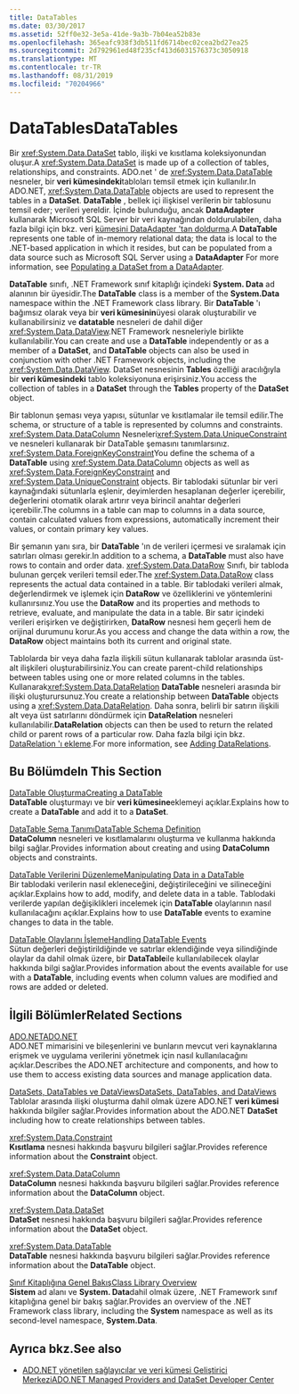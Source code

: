 ```yaml
---
title: DataTables
ms.date: 03/30/2017
ms.assetid: 52ff0e32-3e5a-41de-9a3b-7b04ea52b83e
ms.openlocfilehash: 365eafc938f3db511fd6714bec02cea2bd27ea25
ms.sourcegitcommit: 2d792961ed48f235cf413d6031576373c3050918
ms.translationtype: MT
ms.contentlocale: tr-TR
ms.lasthandoff: 08/31/2019
ms.locfileid: "70204966"
---
```

# <a name="datatables"></a><span data-ttu-id="5a1ef-102">DataTables</span><span class="sxs-lookup"><span data-stu-id="5a1ef-102">DataTables</span></span>
<span data-ttu-id="5a1ef-103">Bir <xref:System.Data.DataSet> tablo, ilişki ve kısıtlama koleksiyonundan oluşur.</span><span class="sxs-lookup"><span data-stu-id="5a1ef-103">A <xref:System.Data.DataSet> is made up of a collection of tables, relationships, and constraints.</span></span> <span data-ttu-id="5a1ef-104">ADO.net ' de <xref:System.Data.DataTable> nesneler, bir **veri kümesindeki**tabloları temsil etmek için kullanılır.</span><span class="sxs-lookup"><span data-stu-id="5a1ef-104">In ADO.NET, <xref:System.Data.DataTable> objects are used to represent the tables in a **DataSet**.</span></span> <span data-ttu-id="5a1ef-105">**DataTable** , bellek içi ilişkisel verilerin bir tablosunu temsil eder; verileri yereldir. İçinde bulunduğu, ancak **DataAdapter** kullanarak Microsoft SQL Server bir veri kaynağından doldurulabilen, daha fazla bilgi için bkz. veri [kümesini DataAdapter 'tan doldurma](../populating-a-dataset-from-a-dataadapter.md).</span><span class="sxs-lookup"><span data-stu-id="5a1ef-105">A **DataTable** represents one table of in-memory relational data; the data is local to the .NET-based application in which it resides, but can be populated from a data source such as Microsoft SQL Server using a **DataAdapter** For more information, see [Populating a DataSet from a DataAdapter](../populating-a-dataset-from-a-dataadapter.md).</span></span>  
  
 <span data-ttu-id="5a1ef-106">**DataTable** sınıfı, .NET Framework sınıf kitaplığı içindeki **System. Data** ad alanının bir üyesidir.</span><span class="sxs-lookup"><span data-stu-id="5a1ef-106">The **DataTable** class is a member of the **System.Data** namespace within the .NET Framework class library.</span></span> <span data-ttu-id="5a1ef-107">Bir **DataTable** 'ı bağımsız olarak veya bir **veri kümesinin**üyesi olarak oluşturabilir ve kullanabilirsiniz ve **datatable** nesneleri de dahil diğer <xref:System.Data.DataView>.NET Framework nesneleriyle birlikte kullanılabilir.</span><span class="sxs-lookup"><span data-stu-id="5a1ef-107">You can create and use a **DataTable** independently or as a member of a **DataSet**, and **DataTable** objects can also be used in conjunction with other .NET Framework objects, including the <xref:System.Data.DataView>.</span></span> <span data-ttu-id="5a1ef-108">DataSet nesnesinin **Tables** özelliği aracılığıyla bir **veri kümesindeki** tablo koleksiyonuna erişirsiniz.</span><span class="sxs-lookup"><span data-stu-id="5a1ef-108">You access the collection of tables in a **DataSet** through the **Tables** property of the **DataSet** object.</span></span>  
  
 <span data-ttu-id="5a1ef-109">Bir tablonun şeması veya yapısı, sütunlar ve kısıtlamalar ile temsil edilir.</span><span class="sxs-lookup"><span data-stu-id="5a1ef-109">The schema, or structure of a table is represented by columns and constraints.</span></span> <span data-ttu-id="5a1ef-110"><xref:System.Data.DataColumn> Nesneleri<xref:System.Data.UniqueConstraint> ve nesneleri kullanarak bir DataTable şemasını tanımlarsınız. <xref:System.Data.ForeignKeyConstraint></span><span class="sxs-lookup"><span data-stu-id="5a1ef-110">You define the schema of a **DataTable** using <xref:System.Data.DataColumn> objects as well as <xref:System.Data.ForeignKeyConstraint> and <xref:System.Data.UniqueConstraint> objects.</span></span> <span data-ttu-id="5a1ef-111">Bir tablodaki sütunlar bir veri kaynağındaki sütunlarla eşlenir, deyimlerden hesaplanan değerler içerebilir, değerlerini otomatik olarak artırır veya birincil anahtar değerleri içerebilir.</span><span class="sxs-lookup"><span data-stu-id="5a1ef-111">The columns in a table can map to columns in a data source, contain calculated values from expressions, automatically increment their values, or contain primary key values.</span></span>  
  
 <span data-ttu-id="5a1ef-112">Bir şemanın yanı sıra, bir **DataTable** 'ın de verileri içermesi ve sıralamak için satırları olması gerekir.</span><span class="sxs-lookup"><span data-stu-id="5a1ef-112">In addition to a schema, a **DataTable** must also have rows to contain and order data.</span></span> <span data-ttu-id="5a1ef-113"><xref:System.Data.DataRow> Sınıfı, bir tabloda bulunan gerçek verileri temsil eder.</span><span class="sxs-lookup"><span data-stu-id="5a1ef-113">The <xref:System.Data.DataRow> class represents the actual data contained in a table.</span></span> <span data-ttu-id="5a1ef-114">Bir tablodaki verileri almak, değerlendirmek ve işlemek için **DataRow** ve özelliklerini ve yöntemlerini kullanırsınız.</span><span class="sxs-lookup"><span data-stu-id="5a1ef-114">You use the **DataRow** and its properties and methods to retrieve, evaluate, and manipulate the data in a table.</span></span> <span data-ttu-id="5a1ef-115">Bir satır içindeki verileri erişirken ve değiştirirken, **DataRow** nesnesi hem geçerli hem de orijinal durumunu korur.</span><span class="sxs-lookup"><span data-stu-id="5a1ef-115">As you access and change the data within a row, the **DataRow** object maintains both its current and original state.</span></span>  
  
 <span data-ttu-id="5a1ef-116">Tablolarda bir veya daha fazla ilişkili sütun kullanarak tablolar arasında üst-alt ilişkileri oluşturabilirsiniz.</span><span class="sxs-lookup"><span data-stu-id="5a1ef-116">You can create parent-child relationships between tables using one or more related columns in the tables.</span></span> <span data-ttu-id="5a1ef-117">Kullanarak<xref:System.Data.DataRelation> **DataTable** nesneleri arasında bir ilişki oluşturursunuz.</span><span class="sxs-lookup"><span data-stu-id="5a1ef-117">You create a relationship between **DataTable** objects using a <xref:System.Data.DataRelation>.</span></span> <span data-ttu-id="5a1ef-118">Daha sonra, belirli bir satırın ilişkili alt veya üst satırlarını döndürmek için **DataRelation** nesneleri kullanılabilir.</span><span class="sxs-lookup"><span data-stu-id="5a1ef-118">**DataRelation** objects can then be used to return the related child or parent rows of a particular row.</span></span> <span data-ttu-id="5a1ef-119">Daha fazla bilgi için bkz. [DataRelation 'ı ekleme](adding-datarelations.md).</span><span class="sxs-lookup"><span data-stu-id="5a1ef-119">For more information, see [Adding DataRelations](adding-datarelations.md).</span></span>  
  
## <a name="in-this-section"></a><span data-ttu-id="5a1ef-120">Bu Bölümde</span><span class="sxs-lookup"><span data-stu-id="5a1ef-120">In This Section</span></span>  
 [<span data-ttu-id="5a1ef-121">DataTable Oluşturma</span><span class="sxs-lookup"><span data-stu-id="5a1ef-121">Creating a DataTable</span></span>](creating-a-datatable.md)  
 <span data-ttu-id="5a1ef-122">**DataTable** oluşturmayı ve bir **veri kümesine**eklemeyi açıklar.</span><span class="sxs-lookup"><span data-stu-id="5a1ef-122">Explains how to create a **DataTable** and add it to a **DataSet**.</span></span>  
  
 [<span data-ttu-id="5a1ef-123">DataTable Şema Tanımı</span><span class="sxs-lookup"><span data-stu-id="5a1ef-123">DataTable Schema Definition</span></span>](datatable-schema-definition.md)  
 <span data-ttu-id="5a1ef-124">**DataColumn** nesneleri ve kısıtlamalarını oluşturma ve kullanma hakkında bilgi sağlar.</span><span class="sxs-lookup"><span data-stu-id="5a1ef-124">Provides information about creating and using **DataColumn** objects and constraints.</span></span>  
  
 [<span data-ttu-id="5a1ef-125">DataTable Verilerini Düzenleme</span><span class="sxs-lookup"><span data-stu-id="5a1ef-125">Manipulating Data in a DataTable</span></span>](manipulating-data-in-a-datatable.md)  
 <span data-ttu-id="5a1ef-126">Bir tablodaki verilerin nasıl ekleneceğini, değiştirileceğini ve silineceğini açıklar.</span><span class="sxs-lookup"><span data-stu-id="5a1ef-126">Explains how to add, modify, and delete data in a table.</span></span> <span data-ttu-id="5a1ef-127">Tablodaki verilerde yapılan değişiklikleri incelemek için **DataTable** olaylarının nasıl kullanılacağını açıklar.</span><span class="sxs-lookup"><span data-stu-id="5a1ef-127">Explains how to use **DataTable** events to examine changes to data in the table.</span></span>  
  
 [<span data-ttu-id="5a1ef-128">DataTable Olaylarını İşleme</span><span class="sxs-lookup"><span data-stu-id="5a1ef-128">Handling DataTable Events</span></span>](handling-datatable-events.md)  
 <span data-ttu-id="5a1ef-129">Sütun değerleri değiştirildiğinde ve satırlar eklendiğinde veya silindiğinde olaylar da dahil olmak üzere, bir **DataTable**ile kullanılabilecek olaylar hakkında bilgi sağlar.</span><span class="sxs-lookup"><span data-stu-id="5a1ef-129">Provides information about the events available for use with a **DataTable**, including events when column values are modified and rows are added or deleted.</span></span>  
  
## <a name="related-sections"></a><span data-ttu-id="5a1ef-130">İlgili Bölümler</span><span class="sxs-lookup"><span data-stu-id="5a1ef-130">Related Sections</span></span>  
 [<span data-ttu-id="5a1ef-131">ADO.NET</span><span class="sxs-lookup"><span data-stu-id="5a1ef-131">ADO.NET</span></span>](../index.md)  
 <span data-ttu-id="5a1ef-132">ADO.NET mimarisini ve bileşenlerini ve bunların mevcut veri kaynaklarına erişmek ve uygulama verilerini yönetmek için nasıl kullanılacağını açıklar.</span><span class="sxs-lookup"><span data-stu-id="5a1ef-132">Describes the ADO.NET architecture and components, and how to use them to access existing data sources and manage application data.</span></span>  
  
 [<span data-ttu-id="5a1ef-133">DataSets, DataTables ve DataViews</span><span class="sxs-lookup"><span data-stu-id="5a1ef-133">DataSets, DataTables, and DataViews</span></span>](index.md)  
 <span data-ttu-id="5a1ef-134">Tablolar arasında ilişki oluşturma dahil olmak üzere ADO.NET **veri kümesi** hakkında bilgiler sağlar.</span><span class="sxs-lookup"><span data-stu-id="5a1ef-134">Provides information about the ADO.NET **DataSet** including how to create relationships between tables.</span></span>  
  
 <xref:System.Data.Constraint>  
 <span data-ttu-id="5a1ef-135">**Kısıtlama** nesnesi hakkında başvuru bilgileri sağlar.</span><span class="sxs-lookup"><span data-stu-id="5a1ef-135">Provides reference information about the **Constraint** object.</span></span>  
  
 <xref:System.Data.DataColumn>  
 <span data-ttu-id="5a1ef-136">**DataColumn** nesnesi hakkında başvuru bilgileri sağlar.</span><span class="sxs-lookup"><span data-stu-id="5a1ef-136">Provides reference information about the **DataColumn** object.</span></span>  
  
 <xref:System.Data.DataSet>  
 <span data-ttu-id="5a1ef-137">**DataSet** nesnesi hakkında başvuru bilgileri sağlar.</span><span class="sxs-lookup"><span data-stu-id="5a1ef-137">Provides reference information about the **DataSet** object.</span></span>  
  
 <xref:System.Data.DataTable>  
 <span data-ttu-id="5a1ef-138">**DataTable** nesnesi hakkında başvuru bilgileri sağlar.</span><span class="sxs-lookup"><span data-stu-id="5a1ef-138">Provides reference information about the **DataTable** object.</span></span>  
  
 [<span data-ttu-id="5a1ef-139">Sınıf Kitaplığına Genel Bakış</span><span class="sxs-lookup"><span data-stu-id="5a1ef-139">Class Library Overview</span></span>](../../../../standard/class-library-overview.md)  
 <span data-ttu-id="5a1ef-140">**Sistem** ad alanı ve **System. Data**dahil olmak üzere, .NET Framework sınıf kitaplığına genel bir bakış sağlar.</span><span class="sxs-lookup"><span data-stu-id="5a1ef-140">Provides an overview of the .NET Framework class library, including the **System** namespace as well as its second-level namespace, **System.Data**.</span></span>  
  
## <a name="see-also"></a><span data-ttu-id="5a1ef-141">Ayrıca bkz.</span><span class="sxs-lookup"><span data-stu-id="5a1ef-141">See also</span></span>

- [<span data-ttu-id="5a1ef-142">ADO.NET yönetilen sağlayıcılar ve veri kümesi Geliştirici Merkezi</span><span class="sxs-lookup"><span data-stu-id="5a1ef-142">ADO.NET Managed Providers and DataSet Developer Center</span></span>](https://go.microsoft.com/fwlink/?LinkId=217917)
